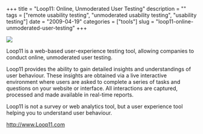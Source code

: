 +++
title = "Loop11: Online, Unmoderated User Testing"
description = ""
tags = ["remote usability testing", "unmoderated usability testing", "usability testing"]
date = "2009-04-19"
categories = ["tools"]
slug = "loop11-online-unmoderated-user-testing"
+++


<div class="tool-screenshot mb1"><a href="http://www.loop11.com/"><img id="bluga-thumbnail-2802" class="bluga-thumbnail custom" src="//media.konigi.com/bluga/
wt52310f6bdb3c6_custom.jpg"/></a></div><p>Loop11 is a web-based user-experience testing tool, allowing companies to conduct online, unmoderated user testing.</p>
<p>Loop11 provides the ability to gain detailed insights and understandings of user behaviour.  These insights are obtained via a live interactive environment where users are asked to complete a series of tasks and questions on your website or interface.  All interactions are captured, processed and made available in real-time reports.</p>
<p>Loop11 is not a survey or web analytics tool, but a user experience tool helping you to understand user behaviour.</p>
  
<p><a href="http://www.loop11.com/">http://www.Loop11.com</a></p>
      
